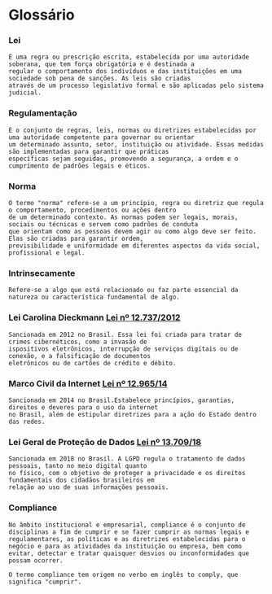 # Glossário

### Lei
    É uma regra ou prescrição escrita, estabelecida por uma autoridade soberana, que tem força obrigatória e é destinada a 
    regular o comportamento dos indivíduos e das instituições em uma sociedade sob pena de sanções. As leis são criadas 
    através de um processo legislativo formal e são aplicadas pelo sistema judicial. 

### Regulamentação
    É o conjunto de regras, leis, normas ou diretrizes estabelecidas por uma autoridade competente para governar ou orientar 
    um determinado assunto, setor, instituição ou atividade. Essas medidas são implementadas para garantir que práticas 
    específicas sejam seguidas, promovendo a segurança, a ordem e o cumprimento de padrões legais e éticos.

### Norma
    O termo "norma" refere-se a um princípio, regra ou diretriz que regula o comportamento, procedimentos ou ações dentro
    de um determinado contexto. As normas podem ser legais, morais, sociais ou técnicas e servem como padrões de conduta 
    que orientam como as pessoas devem agir ou como algo deve ser feito. Elas são criadas para garantir ordem, 
    previsibilidade e uniformidade em diferentes aspectos da vida social, profissional e legal.

### Intrinsecamente
    Refere-se a algo que está relacionado ou faz parte essencial da natureza ou característica fundamental de algo.

### Lei Carolina Dieckmann [Lei nº 12.737/2012](https://www.planalto.gov.br/ccivil_03/_ato2011-2014/2012/lei/l12737.htm)
    Sancionada em 2012 no Brasil. Essa lei foi criada para tratar de crimes cibernéticos, como a invasão de 
    ispositivos eletrônicos, interrupção de serviços digitais ou de conexão, e a falsificação de documentos 
    eletrônicos ou de cartões de crédito e débito. 

### Marco Civil da Internet [Lei nº 12.965/14](https://www.planalto.gov.br/ccivil_03/_ato2011-2014/2014/lei/l12965.htm)
    Sancionada em 2014 no Brasil.Estabelece princípios, garantias, direitos e deveres para o uso da internet
    no Brasil, além de estipular diretrizes para a ação do Estado dentro das redes.
    
### Lei Geral de Proteção de Dados [Lei nº 13.709/18](https://www.planalto.gov.br/ccivil_03/_ato2015-2018/2018/lei/L13709.htm)
    Sancionada em 2018 no Brasil. A LGPD regula o tratamento de dados pessoais, tanto no meio digital quanto
    no físico, com o objetivo de proteger a privacidade e os direitos fundamentais dos cidadãos brasileiros em 
    relação ao uso de suas informações pessoais.

### Compliance
    No âmbito institucional e empresarial, compliance é o conjunto de disciplinas a fim de cumprir e se fazer cumprir as normas legais e regulamentares, as políticas e as diretrizes estabelecidas para o negócio e para as atividades da instituição ou empresa, bem como evitar, detectar e tratar quaisquer desvios ou inconformidades que possam ocorrer.

    O termo compliance tem origem no verbo em inglês to comply, que significa "cumprir".